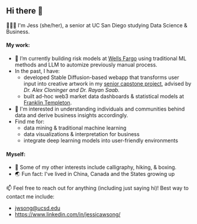 ## Hi there 👋

👩🏻‍💻 I'm Jess (she/her), a senior at UC San Diego studying Data Science & Business. 

#### My work:
- 🔭 I’m currently building risk models at [Wells Fargo](https://www.wellsfargo.com/) using traditional ML methods and LLM to automize previously manual process.
- In the past, I have:
    - developed Stable Diffusion-based webapp that transforms user input into creative artwork in my [senior capstone project](https://dsc180-b11-2.github.io/layout-grounded-optimization/), advised by *Dr. Alex Cloninger and Dr. Rayan Saab.* 
    - built ad-hoc web3 market data dashboards & statistical models at [Franklin Templeton](https://www.franklintempleton.com/).
- 🤩 I'm interested in understanding individuals and communities behind data and derive business insights accordingly.
- Find me for:
    - data mining & traditional machine learning
    - data visualizations & interpretation for business
    - integrate deep learning models into user-friendly environments

#### Myself:
- 💬 Some of my other interests include calligraphy, hiking, & boxing.
- 🌏 Fun fact: I've lived in China, Canada and the States growing up 

📫 Feel free to reach out for anything (including just saying hi)! Best way to contact me include:
  - jwsong@ucsd.edu
  - https://www.linkedin.com/in/jessicawsong/
